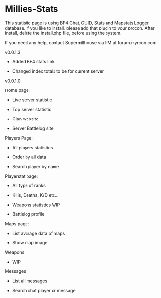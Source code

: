 Millies-Stats
=============
This statistic page is using BF4 Chat, GUID, Stats and Mapstats Logger database.
If you like to install, please add that plugin to your procon.
After install, delete the install.php file, before using the system.

If you need any help, contact Supermillhouse via PM at forum.myrcon.com

v0.0.1.3

- Added BF4 stats link

- Changed index totals to be for current server

v0.0.1.0

Home page:

- Live server statistic

- Top server statistic

- Clan website

- Server Battlelog site

Players Page:

- All players statistics

- Order by all data

- Search player by name

Playerstat page:

- All type of ranks

- Kills, Deaths, K/D etc...

- Weapons statistics WIP

- Battlelog profile

Maps page:

- List avarage data of maps

- Show map image

Weapons

- WIP

Messages

- List all messages

- Search chat player or message
